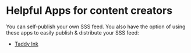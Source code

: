 # Helpful Apps for content creators

You can self-publish your own SSS feed. You also have the option of using these apps to easily publish & distribute your SSS feed:

- [Taddy Ink](https://taddy.org)